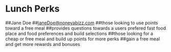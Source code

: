# Lunch Perks
##Jane Doe
##janeDoe@noneyabizz.com
##those looking to use points toward a free meal
##provides questions towards a users prefered fast food place and food preferences and build selections
##those looking for a cheap or free meal and build up points for more perks
##gain a free meal and get more rewards and bonuses
